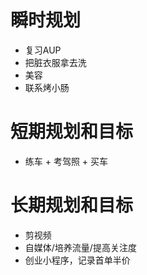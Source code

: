 # 瞬时规划
- 复习AUP
- 把脏衣服拿去洗
- 美容
- 联系烤小肠

# 短期规划和目标
- 练车 + 考驾照 + 买车

# 长期规划和目标
- 剪视频
- 自媒体/培养流量/提高关注度
- 创业小程序，记录首单半价
